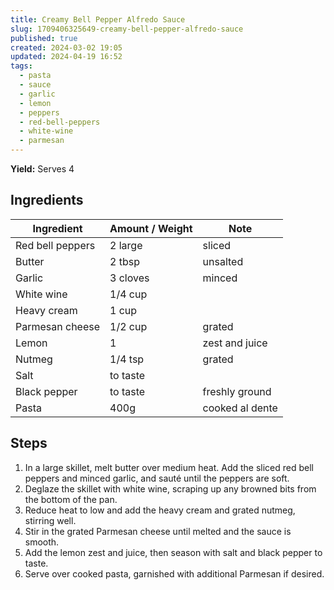 ```yaml
---
title: Creamy Bell Pepper Alfredo Sauce
slug: 1709406325649-creamy-bell-pepper-alfredo-sauce
published: true
created: 2024-03-02 19:05
updated: 2024-04-19 16:52
tags:
  - pasta
  - sauce
  - garlic
  - lemon
  - peppers
  - red-bell-peppers
  - white-wine
  - parmesan
---
```


**Yield:** Serves 4

## Ingredients

| Ingredient       | Amount / Weight | Note            |
| ---------------- | --------------- | --------------- |
| Red bell peppers | 2 large         | sliced          |
| Butter           | 2 tbsp          | unsalted        |
| Garlic           | 3 cloves        | minced          |
| White wine       | 1/4 cup         |                 |
| Heavy cream      | 1 cup           |                 |
| Parmesan cheese  | 1/2 cup         | grated          |
| Lemon            | 1               | zest and juice  |
| Nutmeg           | 1/4 tsp         | grated          |
| Salt             | to taste        |                 |
| Black pepper     | to taste        | freshly ground  |
| Pasta            | 400g            | cooked al dente |

## Steps

1. In a large skillet, melt butter over medium heat. Add the sliced red bell peppers and minced garlic, and sauté until the peppers are soft.
2. Deglaze the skillet with white wine, scraping up any browned bits from the bottom of the pan.
3. Reduce heat to low and add the heavy cream and grated nutmeg, stirring well.
4. Stir in the grated Parmesan cheese until melted and the sauce is smooth.
5. Add the lemon zest and juice, then season with salt and black pepper to taste.
6. Serve over cooked pasta, garnished with additional Parmesan if desired.
